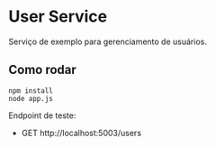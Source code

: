 # User Service

Serviço de exemplo para gerenciamento de usuários.

## Como rodar

    npm install
    node app.js

Endpoint de teste:
- GET http://localhost:5003/users 

